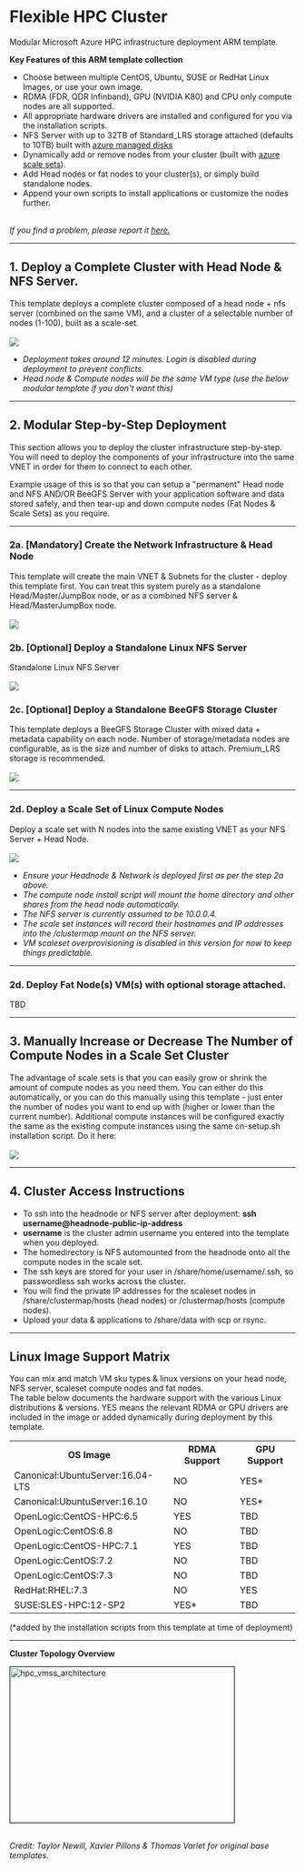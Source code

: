 # Flexible HPC Cluster

Modular Microsoft Azure HPC infrastructure deployment ARM template.

<b>Key Features of this ARM template collection</b>
* Choose between multiple CentOS, Ubuntu, SUSE or RedHat Linux Images, or use your own image.
* RDMA (FDR, QDR Infinband), GPU (NVIDIA K80) and CPU only compute nodes are all supported. 
* All appropriate hardware drivers are installed and configured for you via the installation scripts. 
* NFS Server with up to 32TB of Standard_LRS storage attached (defaults to 10TB) built with <a href="https://azure.microsoft.com/en-us/services/managed-disks/">azure managed disks</a>
* Dynamically add or remove nodes from your cluster (built with <a href="https://azure.microsoft.com/en-us/services/virtual-machine-scale-sets/">azure scale sets</a>). 
* Add Head nodes or fat nodes to your cluster(s), or simply build standalone nodes.
* Append your own scripts to install applications or customize the nodes further. 
<br><br>
<i>
If you find a problem, please report it <a href="https://github.com/mkiernan/FlexHPC/issues/new">here.</a>
</i>

***
## 1. Deploy a Complete Cluster with Head Node & NFS Server. 
This template deploys a complete cluster composed of a head node + nfs server (combined on the same VM), and a cluster of a selectable number of nodes (1-100), built as a scale-set. 
<br><br>
<a href="https://portal.azure.com/#create/Microsoft.Template/uri/https%3A%2F%2Fraw.githubusercontent.com%2Fmkiernan%2FFlexHPC%2Fmaster%2Fazuredeploy.json" target="_blank">
    <img src="http://azuredeploy.net/deploybutton.png"/>
</a>
<br>
* *Deployment takes around 12 minutes. Login is disabled during deployment to prevent conflicts.*
* *Head node & Compute nodes will be the same VM type (use the below modular template if you don't want this)*

***

## 2. Modular Step-by-Step Deployment 
This section allows you to deploy the cluster infrastructure step-by-step. You will need to deploy the components of your infrastructure into the same VNET in order for them to connect to each other. 

Example usage of this is so that you can setup a "permanent" Head node and NFS AND/OR BeeGFS Server with your application software and data stored safely, and then tear-up and down compute nodes (Fat Nodes & Scale Sets) as you require. 

***

### 2a. [Mandatory] Create the Network Infrastructure & Head Node

This template will create the main VNET & Subnets for the cluster - deploy this template first. 
You can treat this system purely as a standalone Head/Master/JumpBox node, or as a combined NFS server & Head/MasterJumpBox node.
<br><br>
<a href="https://portal.azure.com/#create/Microsoft.Template/uri/https%3A%2F%2Fraw.githubusercontent.com%2Fmkiernan%2FFlexHPC%2Fmaster%2F
infra.json" target="_blank">
    <img src="http://azuredeploy.net/deploybutton.png"/>
</a>

### 2b. [Optional] Deploy a Standalone Linux NFS Server 

Standalone Linux NFS Server
<br><br>
<a href="https://portal.azure.com/#create/Microsoft.Template/uri/https%3A%2F%2Fraw.githubusercontent.com%2Fmkiernan%2FFlexHPC%2Fmaster%2Fnfsserver.json" target="_blank">
    <img src="http://azuredeploy.net/deploybutton.png"/>
</a>

### 2c. [Optional] Deploy a Standalone BeeGFS Storage Cluster

This template deploys a BeeGFS Storage Cluster with mixed data + metadata capability on each node. Number of storage/metadata nodes are configurable, as is the size and number of disks to attach. Premium_LRS storage is recommended. 
<br><br>
<a href="https://portal.azure.com/#create/Microsoft.Template/uri/https%3A%2F%2Fraw.githubusercontent.com%2Fmkiernan%2FFlexHPC%2Fmaster%2Fbeegfs%2Fbeegfs.json" target="_blank">
    <img src="http://azuredeploy.net/deploybutton.png"/>
</a>

***

### 2d. Deploy a Scale Set of Linux Compute Nodes

Deploy a scale set with N nodes into the same existing VNET as your NFS Server + Head Node. 
<br><br>
<a href="https://portal.azure.com/#create/Microsoft.Template/uri/https%3A%2F%2Fraw.githubusercontent.com%2Fmkiernan%2FFlexHPC%2Fmaster%2Fscaleset.json" target="_blank">
    <img src="http://azuredeploy.net/deploybutton.png"/>
</a>
<br>
* *Ensure your Headnode & Network is deployed first as per the step 2a above.*
* *The compute node install script will mount the home directory and other shares from the head node automatically.* 
* *The NFS server is currently assumed to be 10.0.0.4.*
* *The scale set instances will record their hostnames and IP addresses into the /clustermap mount on the NFS server.*
* *VM scaleset overprovisioning is disabled in this version for now to keep things predictable.*

***

### 2d. Deploy Fat Node(s) VM(s) with optional storage attached. 
TBD

***

## 3. Manually Increase or Decrease The Number of Compute Nodes in a Scale Set Cluster

The advantage of scale sets is that you can easily grow or shrink the amount of compute nodes as you need them. You can either do this automatically, or you can do this manually using this template - just enter the number of nodes you want to end up with (higher or lower than the current number). Additional compute instances will be configured exactly the same as the existing compute instances using the same cn-setup.sh installation script. 
Do it here: 
<br><br>
<a href="https://portal.azure.com/#create/Microsoft.Template/uri/https%3A%2F%2Fraw.githubusercontent.com%2Fmkiernan%2FFlexHPC%2Fmaster%2Fvmssgrowshrink.json" target="_blank">
    <img src="http://azuredeploy.net/deploybutton.png"/>
</a>
<br>

***

## 4. Cluster Access Instructions

* To ssh into the headnode or NFS server after deployment: **ssh username@headnode-public-ip-address**
* **username** is the cluster admin username you entered into the template when you deployed. 
* The homedirectory is NFS automounted from the headnode onto all the compute nodes in the scale set.
* The ssh keys are stored for your user in /share/home/username/.ssh, so passwordless ssh works across the cluster. 
* You will  find the private IP addresses for the scaleset nodes in /share/clustermap/hosts (head nodes) or /clustermap/hosts (compute nodes).
* Upload your data & applications to /share/data with scp or rsync. 

***

## Linux Image Support Matrix

You can mix and match VM sku types & linux versions on your head node, NFS server, scaleset compute nodes and fat nodes. 
<br>
The table below documents the hardware support with the various Linux distributions & versions. YES means the relevant RDMA or GPU drivers are included in the image or added dynamically during deployment by this template.
<br>
<table>
	<tr>
	<th>OS Image</th>
	<th>RDMA Support</th>
	<th>GPU Support</th>
	</tr>
	<tr><td>Canonical:UbuntuServer:16.04-LTS</td><td>NO</td><td>YES*</td></tr>
	<tr><td>Canonical:UbuntuServer:16.10</td><td>NO</td><td>YES*</td></tr>
	<tr><td>OpenLogic:CentOS-HPC:6.5</td><td>YES</td><td>TBD</td></tr>
	<tr><td>OpenLogic:CentOS:6.8</td><td>NO</td><td>TBD</td></tr>
	<tr><td>OpenLogic:CentOS-HPC:7.1</td><td>YES</td><td>TBD</td></tr>
	<tr><td>OpenLogic:CentOS:7.2</td><td>NO</td><td>TBD</td></tr>
	<tr><td>OpenLogic:CentOS:7.3</td><td>NO</td><td>TBD</td></tr>
	<tr><td>RedHat:RHEL:7.3</td><td>NO</td><td>YES</td></tr>
	<tr><td>SUSE:SLES-HPC:12-SP2</td><td>YES*</td><td>TBD</td></tr>
</table>

(*added by the installation scripts from this template at time of deployment)

***

<b>Cluster Topology Overview</b>

<img src="https://github.com/tanewill/5clickTemplates/blob/master/images/hpc_vmss_architecture.png"  align="middle" width="395" height="274"  alt="hpc_vmss_architecture" border="1"/> <br></br>


<i>Credit: Taylor Newill, Xavier Pillons & Thomas Varlet for original base templates.</i>
